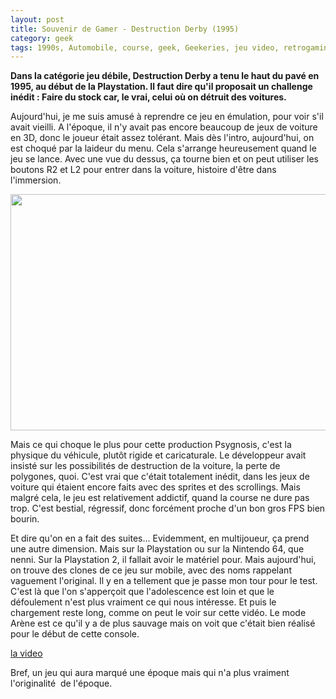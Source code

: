 ```yaml
---
layout: post
title: Souvenir de Gamer - Destruction Derby (1995)
category: geek
tags: 1990s, Automobile, course, geek, Geekeries, jeu video, retrogaming
---
```

**Dans la catégorie jeu débile, Destruction Derby a tenu le haut du pavé en 1995, au début de la Playstation. Il faut dire qu'il proposait un challenge inédit : Faire du stock car, le vrai, celui où on détruit des voitures.**

Aujourd'hui, je me suis amusé à reprendre ce jeu en émulation, pour voir s'il avait vieilli. A l'époque, il n'y avait pas encore beaucoup de jeux de voiture en 3D, donc le joueur était assez tolérant. Mais dès l'intro, aujourd'hui, on est choqué par la laideur du menu. Cela s'arrange heureusement quand le jeu se lance. Avec une vue du dessus, ça tourne bien et on peut utiliser les boutons R2 et L2 pour entrer dans la voiture, histoire d'être dans l'immersion.

<img class="aligncenter wp-image-20682 size-large" src="https://cheziceman.files.wordpress.com/2017/07/screenshot_2017-07-19-11-51-55.png?w=672" alt="" width="672" height="378" />

Mais ce qui choque le plus pour cette production Psygnosis, c'est la physique du véhicule, plutôt rigide et caricaturale. Le développeur avait insisté sur les possibilités de destruction de la voiture, la perte de polygones, quoi. C'est vrai que c'était totalement inédit, dans les jeux de voiture qui étaient encore faits avec des sprites et des scrollings. Mais malgré cela, le jeu est relativement addictif, quand la course ne dure pas trop. C'est bestial, régressif, donc forcément proche d'un bon gros FPS bien bourin.

Et dire qu'on en a fait des suites... Evidemment, en multijoueur, ça prend une autre dimension. Mais sur la Playstation ou sur la Nintendo 64, que nenni. Sur la Playstation 2, il fallait avoir le matériel pour. Mais aujourd'hui, on trouve des clones de ce jeu sur mobile, avec des noms rappelant vaguement l'original. Il y en a tellement que je passe mon tour pour le test. C'est là que l'on s'apperçoit que l'adolescence est loin et que le défoulement n'est plus vraiment ce qui nous intéresse. Et puis le chargement reste long, comme on peut le voir sur cette vidéo. Le mode Arène est ce qu'il y a de plus sauvage mais on voit que c'était bien réalisé pour le début de cette console.

[la video](https://www.youtube.com/watch?v=E5m-LOKklOo)

Bref, un jeu qui aura marqué une époque mais qui n'a plus vraiment l'originalité  de l'époque.
